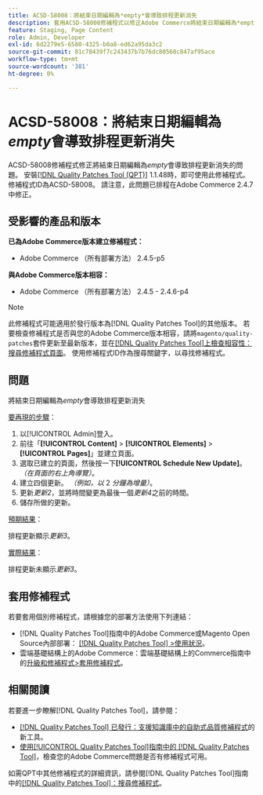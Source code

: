 ```yaml
---
title: ACSD-58008：將結束日期編輯為*empty*會導致排程更新消失
description: 套用ACSD-58008修補程式以修正Adobe Commerce將結束日期編輯為*empty*會導致排程更新消失的問題。
feature: Staging, Page Content
role: Admin, Developer
exl-id: 6d2279e5-6580-4325-b0a8-ed62a95da3c2
source-git-commit: 81c78439f7c243437b7b76dc80560c847af95ace
workflow-type: tm+mt
source-wordcount: '381'
ht-degree: 0%

---
```


# ACSD-58008：將結束日期編輯為&#x200B;*empty*&#x200B;會導致排程更新消失

ACSD-58008修補程式修正將結束日期編輯為&#x200B;*empty*&#x200B;會導致排程更新消失的問題。 安裝[[!DNL Quality Patches Tool (QPT)]](https://experienceleague.adobe.com/zh-hant/docs/commerce-knowledge-base/kb/announcements/commerce-announcements/magento-quality-patches-released-new-tool-to-self-serve-quality-patches) 1.1.48時，即可使用此修補程式。 修補程式ID為ACSD-58008。 請注意，此問題已排程在Adobe Commerce 2.4.7中修正。

## 受影響的產品和版本

**已為Adobe Commerce版本建立修補程式：**

* Adobe Commerce （所有部署方法） 2.4.5-p5

**與Adobe Commerce版本相容：**

* Adobe Commerce （所有部署方法） 2.4.5 - 2.4.6-p4

>[!NOTE]
>
>此修補程式可能適用於發行版本為[!DNL Quality Patches Tool]的其他版本。 若要檢查修補程式是否與您的Adobe Commerce版本相容，請將`magento/quality-patches`套件更新至最新版本，並在[[!DNL Quality Patches Tool]上檢查相容性：搜尋修補程式頁面](https://experienceleague.adobe.com/tools/commerce-quality-patches/index.html?lang=zh-Hant)。 使用修補程式ID作為搜尋關鍵字，以尋找修補程式。

## 問題

將結束日期編輯為&#x200B;*empty*&#x200B;會導致排程更新消失

<u>要再現的步驟</u>：

1. 以[!UICONTROL Admin]登入。
1. 前往「**[!UICONTROL Content]** > **[!UICONTROL Elements]** > **[!UICONTROL Pages]**」並建立頁面。
1. 選取已建立的頁面，然後按一下&#x200B;**[!UICONTROL Schedule New Update]**。 *（在頁面的右上角導覽）*。
1. 建立四個更新。 *（例如，以* 2 *分鐘為增量）*。
1. 更新&#x200B;*更新2*，並將時間變更為最後一個&#x200B;*更新4*&#x200B;之前的時間。
1. 儲存所做的更新。

<u>預期結果</u>：

排程更新顯示&#x200B;*更新3*。

<u>實際結果</u>：

排程更新未顯示&#x200B;*更新3*。

## 套用修補程式

若要套用個別修補程式，請根據您的部署方法使用下列連結：

* [!DNL Quality Patches Tool]指南中的Adobe Commerce或Magento Open Source內部部署： [[!DNL Quality Patches Tool] >使用狀況](/help/tools/quality-patches-tool/usage.md)。
* 雲端基礎結構上的Adobe Commerce：雲端基礎結構上的Commerce指南中的[升級和修補程式>套用修補程式](https://experienceleague.adobe.com/docs/commerce-cloud-service/user-guide/develop/upgrade/apply-patches.html?lang=zh-Hant)。

## 相關閱讀

若要進一步瞭解[!DNL Quality Patches Tool]，請參閱：

* [[!DNL Quality Patches Tool] 已發行：支援知識庫中的自助式品質修補程式](https://experienceleague.adobe.com/zh-hant/docs/commerce-knowledge-base/kb/announcements/commerce-announcements/magento-quality-patches-released-new-tool-to-self-serve-quality-patches)的新工具。
* [使用[!UICONTROL Quality Patches Tool]指南中的 [!DNL Quality Patches Tool]](/help/tools/quality-patches-tool/patches-available-in-qpt/check-patch-for-magento-issue-with-magento-quality-patches.md)，檢查您的Adobe Commerce問題是否有修補程式可用。


如需QPT中其他修補程式的詳細資訊，請參閱[!DNL Quality Patches Tool]指南中的[[!DNL Quality Patches Tool]：搜尋修補程式](https://experienceleague.adobe.com/tools/commerce-quality-patches/index.html?lang=zh-Hant)。
